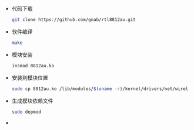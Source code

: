 * 代码下载

  ```bash
  git clone https://github.com/gnab/rtl8812au.git
  ```

* 软件编译

  ```bash
  make
  ```

* 模块安装

  ```bash
  insmod 8812au.ko
  ```

* 安装到模块位置

  ```bash
  sudo cp 8812au.ko /lib/modules/$(uname -r)/kernel/drivers/net/wireless
  ```

* 生成模块依赖文件

  ```bash
  sudo depmod
  ```

* 

